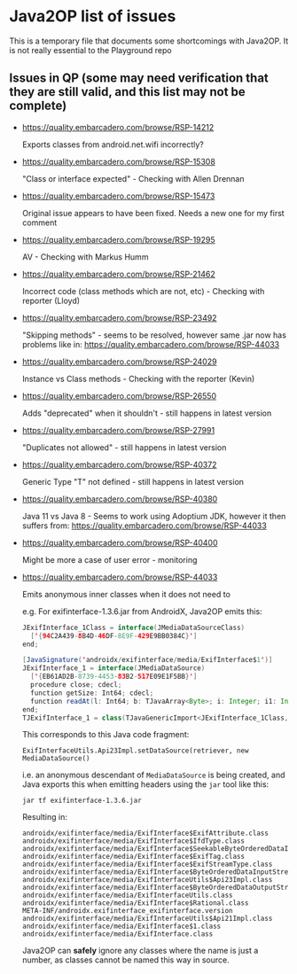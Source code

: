 # Java2OP list of issues

This is a temporary file that documents some shortcomings with Java2OP. It is not really essential to the Playground repo

## Issues in QP (some may need verification that they are still valid, and this list may not be complete)

* https://quality.embarcadero.com/browse/RSP-14212
  
  Exports classes from android.net.wifi incorrectly?

* https://quality.embarcadero.com/browse/RSP-15308
  
  "Class or interface expected" - Checking with Allen Drennan

* https://quality.embarcadero.com/browse/RSP-15473
  
  Original issue appears to have been fixed. Needs a new one for my first comment

* https://quality.embarcadero.com/browse/RSP-19295

  AV - Checking with Markus Humm

* https://quality.embarcadero.com/browse/RSP-21462

  Incorrect code (class methods which are not, etc) - Checking with reporter (Lloyd)

* https://quality.embarcadero.com/browse/RSP-23492

  "Skipping methods" - seems to be resolved, however same .jar now has problems like in: https://quality.embarcadero.com/browse/RSP-44033

* https://quality.embarcadero.com/browse/RSP-24029

  Instance vs Class methods - Checking with the reporter (Kevin)

* https://quality.embarcadero.com/browse/RSP-26550

  Adds "deprecated" when it shouldn't - still happens in latest version

* https://quality.embarcadero.com/browse/RSP-27991

  "Duplicates not allowed" - still happens in latest version

* https://quality.embarcadero.com/browse/RSP-40372

  Generic Type "T" not defined - still happens in latest version

* https://quality.embarcadero.com/browse/RSP-40380

  Java 11 vs Java 8 - Seems to work using Adoptium JDK, however it then suffers from: https://quality.embarcadero.com/browse/RSP-44033

* https://quality.embarcadero.com/browse/RSP-40400

  Might be more a case of user error - monitoring

* https://quality.embarcadero.com/browse/RSP-44033

  Emits anonymous inner classes when it does not need to

  e.g. For exifinterface-1.3.6.jar from AndroidX, Java2OP emits this:

  ```java
  JExifInterface_1Class = interface(JMediaDataSourceClass)
    ['{94C2A439-8B4D-46DF-8E9F-429E9BB0384C}']
  end;

  [JavaSignature('androidx/exifinterface/media/ExifInterface$1')]
  JExifInterface_1 = interface(JMediaDataSource)
    ['{EB61AD2B-8739-4453-83B2-517E09E1F5BB}']
    procedure close; cdecl;
    function getSize: Int64; cdecl;
    function readAt(l: Int64; b: TJavaArray<Byte>; i: Integer; i1: Integer): Integer; cdecl;
  end;
  TJExifInterface_1 = class(TJavaGenericImport<JExifInterface_1Class, JExifInterface_1>) end;
  ```

  This corresponds to this Java code fragment:
  ```
  ExifInterfaceUtils.Api23Impl.setDataSource(retriever, new MediaDataSource()
  ```

  i.e. an anonymous descendant of `MediaDataSource` is being created, and Java exports this when emitting headers using the `jar` tool like this:
  ```
  jar tf exifinterface-1.3.6.jar
  ```

  Resulting in:
  ```
  androidx/exifinterface/media/ExifInterface$ExifAttribute.class
  androidx/exifinterface/media/ExifInterface$IfdType.class
  androidx/exifinterface/media/ExifInterface$SeekableByteOrderedDataInputStream.class
  androidx/exifinterface/media/ExifInterface$ExifTag.class
  androidx/exifinterface/media/ExifInterface$ExifStreamType.class
  androidx/exifinterface/media/ExifInterface$ByteOrderedDataInputStream.class
  androidx/exifinterface/media/ExifInterfaceUtils$Api23Impl.class
  androidx/exifinterface/media/ExifInterface$ByteOrderedDataOutputStream.class
  androidx/exifinterface/media/ExifInterfaceUtils.class
  androidx/exifinterface/media/ExifInterface$Rational.class
  META-INF/androidx.exifinterface_exifinterface.version
  androidx/exifinterface/media/ExifInterfaceUtils$Api21Impl.class
  androidx/exifinterface/media/ExifInterface$1.class
  androidx/exifinterface/media/ExifInterface.class
  ```

  Java2OP can **safely** ignore any classes where the name is just a number, as classes cannot be named this way in source.

